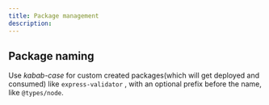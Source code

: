```yaml
---
title: Package management
description:
---
```


## Package naming

Use _kabab-case_ for custom created packages(which will get deployed and consumed) like `express-validator` , with an optional prefix before the name, like `@types/node`.
